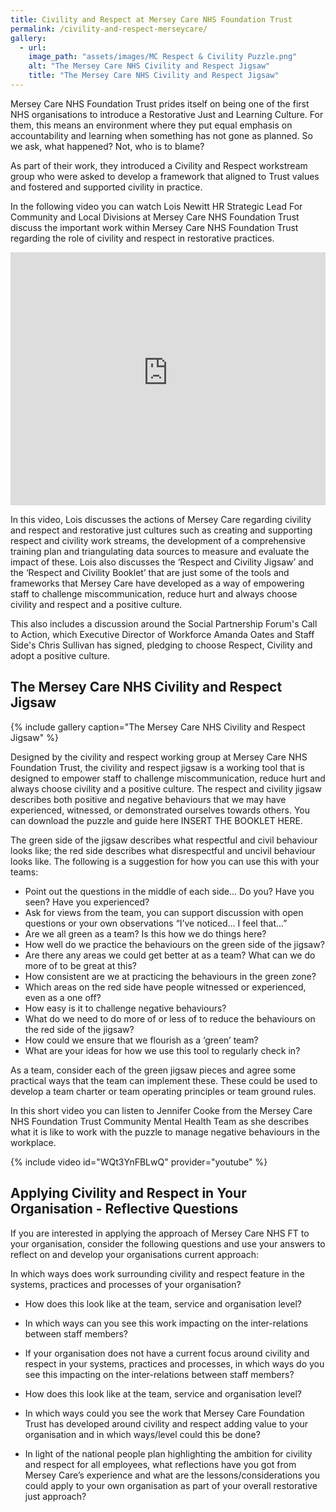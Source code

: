 ```yaml
---
title: Civility and Respect at Mersey Care NHS Foundation Trust
permalink: /civility-and-respect-merseycare/
gallery:
  - url:
    image_path: "assets/images/MC Respect & Civility Puzzle.png"
    alt: "The Mersey Care NHS Civility and Respect Jigsaw"
    title: "The Mersey Care NHS Civility and Respect Jigsaw"
---
```


Mersey Care NHS Foundation Trust prides itself on being one of the first NHS organisations to introduce a Restorative Just and Learning Culture. For them, this means an environment where they put equal emphasis on accountability and learning when something has not gone as planned. So we ask, what happened? Not, who is to blame?

As part of their work, they introduced a Civility and Respect workstream group who were asked to develop a framework that aligned to Trust values and fostered and supported civility in practice.

In the following video you can watch Lois Newitt HR Strategic Lead For Community and Local Divisions at Mersey Care NHS Foundation Trust discuss the important work within Mersey Care NHS Foundation Trust regarding the role of civility and respect in restorative practices.

<iframe src="https://northumbria.cloud.panopto.eu/Panopto/Pages/Embed.aspx?id=b350f220-9971-4f50-9931-ac600099c97c&autoplay=false&offerviewer=false&showtitle=false&showbrand=false&captions=false&interactivity=none" height="405" width="100%" frameborder="0"></iframe>

In this video, Lois discusses the actions of Mersey Care regarding civility and respect and restorative just cultures such as creating and supporting respect and civility work streams, the development of a comprehensive training plan and triangulating data sources to measure and evaluate the impact of these. Lois also discusses the ‘Respect and Civility Jigsaw’ and the ‘Respect and Civility Booklet’ that are just some of the tools and frameworks that Mersey Care have developed as a way of empowering staff to challenge miscommunication, reduce hurt and always choose civility and respect and a positive culture.

This also includes a discussion around the Social Partnership Forum's Call to Action, which Executive Director of Workforce Amanda Oates and Staff Side's Chris Sullivan has signed, pledging to choose Respect, Civility and adopt a positive culture.

## The Mersey Care NHS Civility and Respect Jigsaw

{% include gallery caption="The Mersey Care NHS Civility and Respect Jigsaw" %}

Designed by the civility and respect working group at Mersey Care NHS Foundation Trust, the civility and respect jigsaw is a working tool that is designed to empower staff to challenge miscommunication, reduce hurt and always choose civility and a positive culture. The respect and civility jigsaw describes both positive and negative behaviours that we may have experienced, witnessed, or demonstrated ourselves towards others. You can download the puzzle and guide here INSERT THE BOOKLET HERE.

The green side of the jigsaw describes what respectful and civil behaviour looks like; the red side describes what disrespectful and uncivil behaviour looks like. The following is a suggestion for how you can use this with your teams:

* Point out the questions in the middle of each side... Do you? Have you seen? Have you experienced?
* Ask for views from the team, you can support discussion with open questions or your own observations “I’ve noticed... I feel that...”
* Are we all green as a team? Is this how we do things here?
* How well do we practice the behaviours on the green side of the jigsaw?
* Are there any areas we could get better at as a team? What can we do more of to be great at this?
* How consistent are we at practicing the behaviours in the green zone?
* Which areas on the red side have people witnessed or experienced, even as a one off?
* How easy is it to challenge negative behaviours?
* What do we need to do more of or less of to reduce the behaviours on the red side of the jigsaw?
* How could we ensure that we flourish as a ‘green’ team?
* What are your ideas for how we use this tool to regularly check in?

As a team, consider each of the green jigsaw pieces and agree some practical ways that the team can implement these. These could be used to develop a team charter or team operating principles or team ground rules.

In this short video you can listen to Jennifer Cooke from the Mersey Care NHS Foundation Trust Community Mental Health Team as she describes what it is like to work with the puzzle to manage  negative behaviours in the workplace.

{% include video id="WQt3YnFBLwQ" provider="youtube" %}

## Applying Civility and Respect in Your Organisation - Reflective Questions

If you are interested in applying the approach of Mersey Care NHS FT to your organisation, consider the following questions and use your answers to reflect on and develop your organisations current approach:

In which ways does work surrounding civility and respect feature in the systems, practices and processes of your organisation?

* How does this look like at the team, service and organisation level?

* In which ways can you see this work impacting on the inter-relations between staff members?

* If your organisation does not have a current focus around civility and respect in your systems, practices and processes, in which ways do you see this impacting on the inter-relations between staff members?

* How does this look like at the team, service and organisation level?

* In which ways could you see the work that Mersey Care Foundation Trust has developed around civility and respect adding value to your organisation and in which ways/level could this be done?

* In light of the national people plan highlighting the ambition for civility and respect for all employees, what reflections have you got from Mersey Care’s experience and what are the lessons/considerations you could apply to your own organisation as part of your overall restorative just approach?